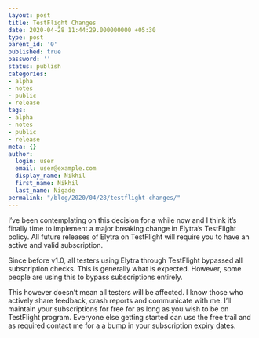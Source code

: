 ```yaml
---
layout: post
title: TestFlight Changes
date: 2020-04-28 11:44:29.000000000 +05:30
type: post
parent_id: '0'
published: true
password: ''
status: publish
categories:
- alpha
- notes
- public
- release
tags:
- alpha
- notes
- public
- release
meta: {}
author:
  login: user
  email: user@example.com
  display_name: Nikhil
  first_name: Nikhil
  last_name: Nigade
permalink: "/blog/2020/04/28/testflight-changes/"
---
```

<p>I’ve been contemplating on this decision for a while now and I think it’s finally time to implement a major breaking change in Elytra’s TestFlight policy. All future releases of Elytra on TestFlight will require you to have an active and valid subscription. </p>
<p>Since before v1.0, all testers using Elytra through TestFlight bypassed all subscription checks. This is generally what is expected. However, some people are using this to bypass subscriptions entirely. </p>
<p>This however doesn’t mean all testers will be affected. I know those who actively share feedback, crash reports and communicate with me. I’ll maintain your subscriptions for free for as long as you wish to be on TestFlight program. Everyone else getting started can use the free trail and as required contact me for a a bump in your subscription expiry dates. </p>
